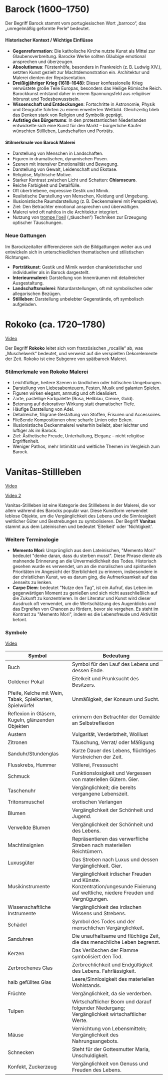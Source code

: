 # Barock (1600–1750)

Der Begriff Barock stammt vom portugiesischen Wort „barroco“, das „unregelmäßig geformte Perle“ bedeutet.

#### Historischer Kontext / Wichtige Einflüsse

- **Gegenreformation**: Die katholische Kirche nutzte Kunst als Mittel zur Glaubensverbreitung. Barocke Werke sollten Gläubige emotional ansprechen und überzeugen.
- **Absolutismus**: Fürstenhöfe, besonders in Frankreich (z. B. Ludwig XIV.), setzten Kunst gezielt zur Machtdemonstration ein. Architektur und Malerei dienten der Repräsentation.
- **Dreißigjähriger Krieg (1618–1648)**: Dieser konfessionelle Krieg verwüstete große Teile Europas, besonders das Heilige Römische Reich. Barockkunst entstand daher in einem Spannungsfeld aus religiöser Inbrunst und Todesbewusstsein.
- **Wissenschaft und Entdeckungen**: Fortschritte in Astronomie, Physik und Geografie führten zu einem erweiterten Weltbild. Gleichzeitig blieb das Denken stark von Religion und Symbolik geprägt.
- **Aufstieg des Bürgertums**: In den protestantischen Niederlanden entwickelte sich eine Kunst für den Markt – bürgerliche Käufer wünschten Stillleben, Landschaften und Porträts.


#### Stilmerkmale von Barock Malerei

- Darstellung von Menschen in Landschaften.
- Figuren in dramatischen, dynamischen Posen.
- Szenen mit intensiver Emotionalität und Bewegung.
- Darstellung von Gewalt, Leidenschaft und Ekstase.
- Religiöse, Mythische Motive.
- Starker Kontrast zwischen Licht und Schatten: **Chiaroscuro**.
- Reiche Farbigkeit und Detailfülle.
- Oft übertriebene, expressive Gestik und Mimik.
- Realistische Darstellung von Menschen, Kleidung und Umgebung.
- Illusionistische Raumdarstellung (z. B. Deckenmalerei mit Perspektive).
- Ziel: Den Betrachter emotional ansprechen und überwältigen.
- Malerei wird oft nahtlos in die Architektur integriert.
- Nutzung von [trompe l'oeil](https://www.youtube.com/watch?v=RhYNgxM7Kic) („täuschen“) Techniken zur Erzeugung optischer Täuschungen.

### Neue Gattungen
Im Barockzeitalter differenzieren sich die Bildgattungen weiter aus und entwickeln sich in unterschiedlichen thematischen und stilistischen Richtungen.

- **Porträtkunst**: Gestik und Mimik werden charakteristischer und individueller als in Barock dargestellt.
- **Interieurmalerei**: Darstellung von Innenräumen mit detailreicher Ausgestaltung.
- **Landschaftsmalerei**: Naturdarstellungen, oft mit symbolischen oder allegorischen Bezügen.
- **Stillleben**: Darstellung unbelebter Gegenstände, oft symbolisch aufgeladen.

# Rokoko (ca. 1720–1780)

[Video](https://www.youtube.com/watch?v=wNS7-sWBYWo)

Der Begriff **Rokoko** leitet sich vom französischen „rocaille“ ab, was „Muschelwerk“ bedeutet, und verweist auf die verspielten Dekorelemente der Zeit. Rokoko ist eine Subgenre von spätbarock Malerei.

### Stilmerkmale von Rokoko Malerei

- Leichtfüßige, heitere Szenen in ländlichen oder höfischen Umgebungen.
- Darstellung von Liebesabenteuern, Festen, Musik und galanten Spielen.
- Figuren wirken elegant, anmutig und oft idealisiert.
- Zarte, pastellige Farbpalette (Rosa, Hellblau, Creme, Gold).
- Betonung auf dekorativer Wirkung statt dramatischer Tiefe.
- Häufige Darstellung von Adel.
- Detailreiche, filigrane Gestaltung von Stoffen, Frisuren und Accessoires.
- Fließende Kompositionen ohne scharfe Linien oder Ecken.
- Illusionistische Deckenmalerei weiterhin beliebt, aber leichter und luftiger als im Barock.
- Ziel: Ästhetische Freude, Unterhaltung, Eleganz – nicht religiöse Ergriffenheit.
- Weniger Pathos, mehr Intimität und weltliche Themen im Vergleich zum Barock.


# Vanitas-Stillleben

[Video](https://www.youtube.com/watch?v=z5jG4BXKIGg)

[Video 2](https://www.youtube.com/watch?v=uRYgnvUl-Is)

Vanitas-Stillleben ist eine Kategorie des Stilllebens in der Malerei, die vor allem während des Barocks populär war. Diese Kunstform verwendet leblose Objekte, um die Vergänglichkeit des Lebens und die Sinnlosigkeit weltlicher Güter und Bestrebungen zu symbolisieren. Der Begriff **Vanitas** stammt aus dem Lateinischen und bedeutet 'Eitelkeit' oder 'Nichtigkeit'. 

### Weitere Terminologie 
- **Memento Mori**: Ursprünglich aus dem Lateinischen, "Memento Mori" bedeutet "denke daran, dass du sterben musst". Diese Phrase diente als mahnende Erinnerung an die Unvermeidlichkeit des Todes. Historisch gesehen wurde es verwendet, um an die moralischen und spirituellen Prioritäten im Angesicht der Sterblichkeit zu erinnern, insbesondere in der christlichen Kunst, wo es darum ging, die Aufmerksamkeit auf das Jenseits zu lenken.
- **Carpe Diem**: bedeutet "Nutze den Tag", ist ein Aufruf, das Leben im gegenwärtigen Moment zu genießen und sich nicht ausschließlich auf die Zukunft zu konzentrieren. In der Literatur und Kunst wird dieser Ausdruck oft verwendet, um die Wertschätzung des Augenblicks und das Ergreifen von Chancen zu fördern, bevor sie vergehen. Es steht im Kontrast zu "Memento Mori", indem es die Lebensfreude und Aktivität betont.


### Symbole

[Video](https://www.youtube.com/watch?v=xUpwenYB5eE)

| Symbol               | Bedeutung                                                                   |
|----------------------|-----------------------------------------------------------------------------|
| Buch                 | Symbol für den Lauf des Lebens und dessen Ende.                             |
| Goldener Pokal       | Eitelkeit und Prunksucht des Besitzers.                                     |
| Pfeife, Kelche mit Wein, Tabak, Spielkarten, Spielwürfel       | Unmäßigkeit, der Konsum  und Sucht.                                       |
| Reflexion in Gläsern, Kugeln, glänzenden Objekten | erinnern den Betrachter der Gemälde an Selbstreflexion |
| Austern              | Vulgarität, Verderbtheit, Wolllust |
| Zitronen | Täuschung, Verrat/ oder Mäßigung |
| Sanduhr/Stundenglas  | Kurze Dauer des Lebens, flüchtiges Verstreichen der Zeit.                   |
| Flusskrebs, Hummer   | Völlerei, Fresssucht                                                        |
| Schmuck              | Funktionslosigkeit und Vergessen von materiellen Gütern. Gier.                     |
| Taschenuhr           | Vergänglichkeit; die bereits vergangene Lebenszeit.                         |
| Tritonsmuschel       | erotischen Verlangen                                 |
| Blumen               | Vergänglichkeit der Schönheit und Jugend.                                   |
| Verwelkte Blumen     | Vergänglichkeit der Schönheit und des Lebens.                               |
| Machtinsignien       | Repräsentieren das verwerfliche Streben nach materiellen Reichtümern.       |
| Luxusgüter           | Das Streben nach Luxus und dessen Vergänglichkeit. Gier.                           |
| Musikinstrumente     | Vergänglichkeit irdischer Freuden und Künste. Konzentration/ungesunde Fixierung auf weltliche, niedere Freuden und Vergnügungen.  |
| Wissenschaftliche Instrumente | Vergänglichkeit des irdischen Wissens und Strebens.                |
| Schädel              | Symbol des Todes und der menschlichen Vergänglichkeit.                      |
| Sanduhren            | Die unaufhaltsame und flüchtige Zeit, die das menschliche Leben begrenzt.   |
| Kerzen               | Das Verlöschen der Flamme symbolisiert den Tod.                             |
| Zerbrochenes Glas    | Zerbrechlichkeit und Endgültigkeit des Lebens. Fahrlässigkeit.              |
| halb gefülltes Glas  | Leere/Sinnlosigkeit des materiellen Wohlstands. |
| Früchte              | Vergänglichkeit, da sie verderben.                                          |
| Tulpen               | Wirtschaftlicher Boom und darauf folgender Niedergang; Vergänglichkeit wirtschaftlicher Werte. |
| Mäuse                | Vernichtung von Lebensmitteln; Vergänglichkeit des Nahrungsangebots.        |
| Schnecken |                                     Steht für der Gottesmutter Maria,  Unschuldigkeit. |
| Konfekt, Zuckerzeug  | Vergänglichkeit von Genuss und Freuden des Lebens.                          |






